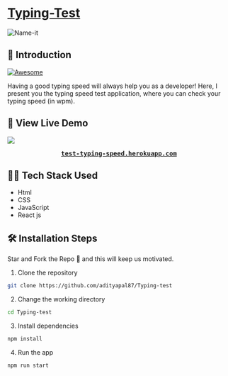 # [Typing-Test](https://test-typing-speed.herokuapp.com/)

![Name-it](https://raw.githubusercontent.com/adityapal87/My-Portfolio/main/src/assets/typing-test.png)

## 📌 Introduction

[![Awesome](https://awesome.re/badge.svg)](https://awesome.re)

Having a good typing speed will always help you as a developer! Here, I present you the typing speed test application, where you can check your typing speed (in wpm).

## 🚀 View Live Demo

<img src="https://img.shields.io/badge/website-up-greene" />

<pre><center><a href="https://test-typing-speed.herokuapp.com/"><b>test-typing-speed.herokuapp.com</b></a></center></pre>

## 👨‍💻 Tech Stack Used

- Html
- CSS
- JavaScript
- React js

## 🛠️ Installation Steps

Star and Fork the Repo 🌟 and this will keep us motivated.

1. Clone the repository

```bash
git clone https://github.com/adityapal87/Typing-test
```

2. Change the working directory

```bash
cd Typing-test
```

3. Install dependencies

```bash
npm install
```

4. Run the app

```bash
npm run start
```
